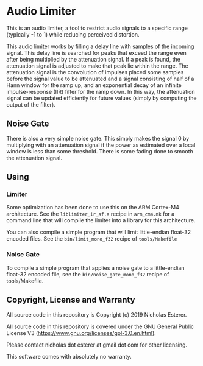 # Audio Limiter

This is an audio limiter, a tool to restrict audio signals to a specific range
(typically -1 to 1) while reducing perceived distortion.

This audio limiter works by filling a delay line with samples of the incoming
signal. This delay line is searched for peaks that exceed the range even after
being multiplied by the attenuation signal. If a peak is found, the attenuation
signal is adjusted to make that peak lie within the range. The attenuation
signal is the convolution of impulses placed some samples before the signal
value to be attenuated and a signal consisting of half of a Hann window for the
ramp up, and an exponential decay of an infinite impulse-response (IIR) filter
for the ramp down. In this way, the attenuation signal can be updated
efficiently for future values (simply by computing the output of the filter).

## Noise Gate

There is also a very simple noise gate. This simply makes the signal 0 by multiplying with an attenuation signal if the power as estimated over a local window is less than some threshold. There is some fading done to smooth the attenuation signal.

## Using

### Limiter

Some optimization has been done to use this on the ARM Cortex-M4 architecture.
See the `liblimiter_ir_af.a` recipe in `arm_cm4.mk` for a command line that will
compile the limiter into a library for this architecture.

You can also compile a simple program that will limit little-endian float-32
encoded files. See the `bin/limit_mono_f32` recipe of `tools/Makefile`

### Noise Gate

To compile a simple program that applies a noise gate to a little-endian
float-32 encoded file, see the `bin/noise_gate_mono_f32` recipe of
tools/Makefile.

## Copyright, License and Warranty

All source code in this repository is Copyright (c) 2019 Nicholas Esterer.

All source code in this repository is covered under the GNU General Public
License V3 (https://www.gnu.org/licenses/gpl-3.0.en.html).

Please contact nicholas dot esterer at gmail dot com for other licensing.

This software comes with absolutely no warranty.
